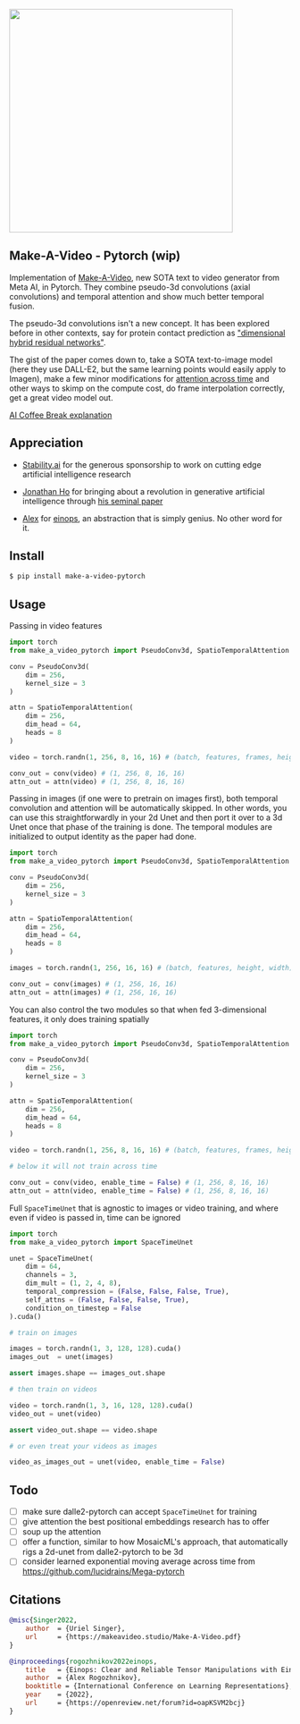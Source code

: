 <img src="./make-a-video.png" width="400px"></img>

## Make-A-Video - Pytorch (wip)

Implementation of <a href="https://makeavideo.studio/">Make-A-Video</a>, new SOTA text to video generator from Meta AI, in Pytorch. They combine pseudo-3d convolutions (axial convolutions) and temporal attention and show much better temporal fusion.

The pseudo-3d convolutions isn't a new concept. It has been explored before in other contexts, say for protein contact prediction as <a href="https://www.biorxiv.org/content/10.1101/2022.08.04.502748v2.full">"dimensional hybrid residual networks"</a>.

The gist of the paper comes down to, take a SOTA text-to-image model (here they use DALL-E2, but the same learning points would easily apply to Imagen), make a few minor modifications for <a href="https://arxiv.org/abs/2204.03458">attention across time</a> and other ways to skimp on the compute cost, do frame interpolation correctly, get a great video model out.

<a href="https://www.youtube.com/watch?v=AcvmyqGgMh8">AI Coffee Break explanation</a>

## Appreciation

- <a href="https://stability.ai/">Stability.ai</a> for the generous sponsorship to work on cutting edge artificial intelligence research

- <a href="http://www.jonathanho.me/">Jonathan Ho</a> for bringing about a revolution in generative artificial intelligence through <a href="https://arxiv.org/abs/2006.11239">his seminal paper</a>

- <a href="https://github.com/arogozhnikov">Alex</a> for <a href="https://github.com/arogozhnikov/einops">einops</a>, an abstraction that is simply genius. No other word for it.

## Install

```bash
$ pip install make-a-video-pytorch
```

## Usage

Passing in video features

```python
import torch
from make_a_video_pytorch import PseudoConv3d, SpatioTemporalAttention

conv = PseudoConv3d(
    dim = 256,
    kernel_size = 3
)

attn = SpatioTemporalAttention(
    dim = 256,
    dim_head = 64,
    heads = 8
)

video = torch.randn(1, 256, 8, 16, 16) # (batch, features, frames, height, width)

conv_out = conv(video) # (1, 256, 8, 16, 16)
attn_out = attn(video) # (1, 256, 8, 16, 16)
```

Passing in images (if one were to pretrain on images first), both temporal convolution and attention will be automatically skipped. In other words, you can use this straightforwardly in your 2d Unet and then port it over to a 3d Unet once that phase of the training is done. The temporal modules are initialized to output identity as the paper had done.

```python
import torch
from make_a_video_pytorch import PseudoConv3d, SpatioTemporalAttention

conv = PseudoConv3d(
    dim = 256,
    kernel_size = 3
)

attn = SpatioTemporalAttention(
    dim = 256,
    dim_head = 64,
    heads = 8
)

images = torch.randn(1, 256, 16, 16) # (batch, features, height, width)

conv_out = conv(images) # (1, 256, 16, 16)
attn_out = attn(images) # (1, 256, 16, 16)
```

You can also control the two modules so that when fed 3-dimensional features, it only does training spatially

```python
import torch
from make_a_video_pytorch import PseudoConv3d, SpatioTemporalAttention

conv = PseudoConv3d(
    dim = 256,
    kernel_size = 3
)

attn = SpatioTemporalAttention(
    dim = 256,
    dim_head = 64,
    heads = 8
)

video = torch.randn(1, 256, 8, 16, 16) # (batch, features, frames, height, width)

# below it will not train across time

conv_out = conv(video, enable_time = False) # (1, 256, 8, 16, 16)
attn_out = attn(video, enable_time = False) # (1, 256, 8, 16, 16)
```

Full `SpaceTimeUnet` that is agnostic to images or video training, and where even if video is passed in, time can be ignored


```python
import torch
from make_a_video_pytorch import SpaceTimeUnet

unet = SpaceTimeUnet(
    dim = 64,
    channels = 3,
    dim_mult = (1, 2, 4, 8),
    temporal_compression = (False, False, False, True),
    self_attns = (False, False, False, True),
    condition_on_timestep = False
).cuda()

# train on images

images = torch.randn(1, 3, 128, 128).cuda()
images_out  = unet(images)

assert images.shape == images_out.shape

# then train on videos

video = torch.randn(1, 3, 16, 128, 128).cuda()
video_out = unet(video)

assert video_out.shape == video.shape

# or even treat your videos as images

video_as_images_out = unet(video, enable_time = False)
```

## Todo

- [ ] make sure dalle2-pytorch can accept `SpaceTimeUnet` for training
- [ ] give attention the best positional embeddings research has to offer
- [ ] soup up the attention
- [ ] offer a function, similar to how MosaicML's approach, that automatically rigs a 2d-unet from dalle2-pytorch to be 3d
- [ ] consider learned exponential moving average across time from https://github.com/lucidrains/Mega-pytorch

## Citations

```bibtex
@misc{Singer2022,
    author  = {Uriel Singer},
    url     = {https://makeavideo.studio/Make-A-Video.pdf}
}
```

```bibtex
@inproceedings{rogozhnikov2022einops,
    title   = {Einops: Clear and Reliable Tensor Manipulations with Einstein-like Notation},
    author  = {Alex Rogozhnikov},
    booktitle = {International Conference on Learning Representations},
    year    = {2022},
    url     = {https://openreview.net/forum?id=oapKSVM2bcj}
}
```
